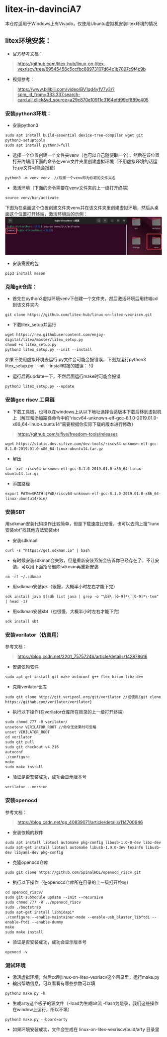# litex-in-davinciA7
本仓库适用于Windows上有Vivado，仅使用Ubuntu虚拟机安装litex环境的情况

## litex环境安装：
* 官方参考文档：
>https://github.com/litex-hub/linux-on-litex-vexriscv/tree/69545456c5ccfbc88973107d64c1b7097c9f4c9b

* 视频参考：
>https://www.bilibili.com/video/BV1qd4y1V7y3/?spm_id_from=333.337.search-card.all.click&vd_source=a29c870e10911c3164efd99cf889c405

### 安装python3环境：
* 安装python3
```
sudo apt install build-essential device-tree-compiler wget git python3-setuptools 
sudo apt install python3-full
```
* 选择一个位置创建一个文件夹venv（也可以自己随便取一个），然后在该位置打开终端用下面的命令在venv文件夹里创建虚拟环境（不用虚拟环境的话运行.py文件可能会报错）
```
python3 -m venv venv  //后面一个venv即为你取的文件夹名
```
* 激活环境（下面的命令需要在venv文件夹的上一级打开终端）
``` 
source venv/bin/activate
```
下图为在桌面这个位置创建文件夹venv并在该文件夹里创建虚拟环境，然后从桌面这个位置打开终端，激活环境后的示例：
![](https://github.com/nmdbxqmz/litex-in-davinciA7/blob/master/images/activate.png)
* 安装需要的包
```
pip3 install meson
```

### 克隆git仓库：
* 首先在python3虚拟环境venv下创建一个文件夹，然后激活环境后用终端cd到该文件夹内
```
git clone https://github.com/litex-hub/linux-on-litex-vexriscv.git
```
* 下载litex_setup并运行
```
wget https://raw.githubusercontent.com/enjoy-digital/litex/master/litex_setup.py
chmod +x litex_setup.py
python3 litex_setup.py --init --install
```
如果不使用虚拟环境去运行.py文件会可能会报错误，下图为运行python3 litex_setup.py --init --install时报的错误：
!()
* 运行后再update一下，不然后面运行make时可能会报错
```
python3 litex_setup.py --update
```

### 安装gcc riscv 工具链
* 下载工具链，也可以在windows上从以下地址选择合适版本下载后移到虚拟机上（解压和添加路径命令中的“riscv64-unknown-elf-gcc-8.1.0-2019.01.0-x86_64-linux-ubuntu14”需要根据你实际下载的版本进行修改）
>https://github.com/sifive/freedom-tools/releases
```
wget https://static.dev.sifive.com/dev-tools/riscv64-unknown-elf-gcc-8.1.0-2019.01.0-x86_64-linux-ubuntu14.tar.gz
```
* 解压
```
tar -xvf riscv64-unknown-elf-gcc-8.1.0-2019.01.0-x86_64-linux-ubuntu14.tar.gz
```
* 添加路径
```
export PATH=$PATH:$PWD/riscv64-unknown-elf-gcc-8.1.0-2019.01.0-x86_64-linux-ubuntu14/bin/
```

### 安装SBT
用sdkman安装代码操作比较简单，但是下载速度比较慢，也可以去网上搜“liunx安装sbt”找其他方法安装sbt
* 安装sdkman
```
curl -s "https://get.sdkman.io" | bash
```
* 有时候安装sdkman会失败，但是重新安装系统会告诉你已经存在了，不让安装，可以用下面指令删除sdkman再重新安装
```
rm -rf ~/.sdkman
```
* 用sdkman安装jdk（很慢，大概半小时左右才能下完）
```
sdk install java $(sdk list java | grep -o "\b8\.[0-9]*\.[0-9]*\-tem" | head -1)
```
* 用sdkman安装sbt（也很慢，大概半小时左右才能下完）
```
sdk install sbt
```
### 安装verilator（仿真用）
参考文档：
>https://blog.csdn.net/2201_75757246/article/details/142878616

* 安装依赖软件
```
sudo apt-get install git make autoconf g++ flex bison libz-dev
```
* 克隆verilator仓库
```
sudo git clone http://git.veripool.org/git/verilator //或使用{git clone https://github.com/verilator/verilator}
```
* 执行以下操作(在verilator仓库所在目录的上一级打开终端)
```
sudo chmod 777 -R verilator/
unsetenv VERILATOR_ROOT //命令无效果时可忽略
unset VERILATOR_ROOT
cd verilator
sudo git pull 
sudo git checkout v4.216
autoconf
./configure
make
sudo make install
```
* 验证是否安装成功，成功会显示版本号
```
verilator --version
```

### 安装openocd
参考文档：
>https://blog.csdn.net/qq_40839071/article/details/114700646
* 安装依赖的软件
```
sudo apt install libtool automake pkg-config libusb-1.0-0-dev libz-dev
sudo apt-get install libtool automake libusb-1.0.0-dev texinfo libusb-dev libyaml-dev pkg-config
```
* 克隆openocd仓库
```
sudo git clone https://github.com/SpinalHDL/openocd_riscv.git
```
* 执行以下操作（在openocd仓库所在目录的上一级打开终端）
```
cd openocd_riscv/
sudo git submodule update --init --recursive
sudo chmod 777 -R ../openocd_riscv
sudo ./bootstrap
sudo apt-get install libhidapi*
./configure --enable-maintainer-mode --enable-usb_blaster_libftdi --enable-ftdi --enable-dummy
make
sudo make install
```
* 验证是否安装成功，成功会显示版本号
```
openocd -v
```

### 测试环境
* 激活虚拟环境，然后cd到linux-on-litex-vexriscv这个目录里，运行make.py
* 输出帮助信息，可以看看有哪些参数可以填
```
python3 make.py -h
```
* 生成arty这个板子的源文件（-load为生成bit流 -flash为烧录，我们这些操作在window上运行，所以不填）
```
python3 make.py --board=arty
```
* 如果环境安装成功，文件会生成在 linux-on-litex-vexriscv/buid/arty 目录里








    

  
  


    



